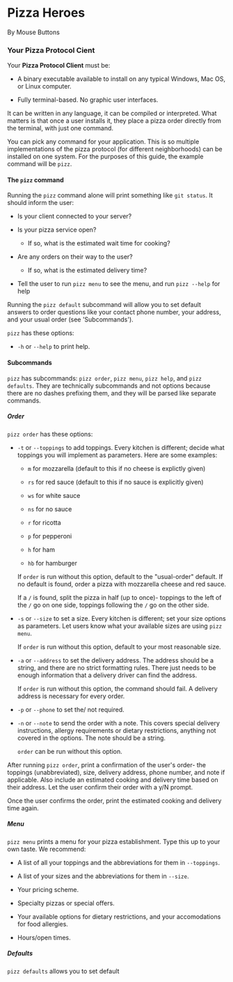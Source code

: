 # Pizza Heroes

By Mouse Buttons

### Your Pizza Protocol Cient

Your **Pizza Protocol Client** must be:

- A binary executable available to install on any typical Windows, Mac OS, or Linux computer.

- Fully terminal-based. No graphic user interfaces.

It can be written in any language, it can be compiled or interpreted. What matters is that once a user installs it, they place a pizza order directly from the terminal, with just one command.

You can pick any command for your application. This is so multiple implementations of the pizza protocol (for different neighborhoods) can be installed on one system. For the purposes of this guide, the example command will be `pizz`.

#### The `pizz` command

Running the `pizz` command alone will print something like `git status`. It should inform the user:

- Is your client connected to your server?

- Is your pizza service open?
  
  - If so, what is the estimated wait time for cooking?

- Are any orders on their way to the user?
  
  - If so, what is the estimated delivery time?

- Tell the user to run `pizz menu` to see the menu, and run `pizz --help` for help

Running the `pizz default` subcommand will allow you to set default answers to order questions like your contact phone number, your address, and your usual order (see 'Subcommands').

`pizz` has these options:

- `-h` or `--help` to print help.

#### Subcommands

`pizz` has subcommands: `pizz order`, `pizz menu`, `pizz help`, and `pizz defaults`. They are technically subcommands and not options because there are no dashes prefixing them, and they will be parsed like separate commands.

##### Order

`pizz order` has these options:

- `-t` or `--toppings` to add toppings. Every kitchen is different; decide what toppings you will implement as parameters. Here are some examples:
  
  - `m` for mozzarella (default to this if no cheese is explictly given)
  
  - `rs` for red sauce (default to this if no sauce is explicitly given)
  
  - `ws` for white sauce
  
  - `ns` for no sauce
  
  - `r` for ricotta
  
  - `p` for pepperoni
  
  - `h` for ham
  
  - `hb` for hamburger
  
  If `order` is run without this option, default to the "usual-order" default. If no default is found, order a pizza with mozzarella cheese and red sauce.
  
  If a `/` is found, split the pizza in half (up to once)- toppings to the left of the `/` go on one side, toppings following the `/` go on the other side.

- `-s` or `--size` to set a size. Every kitchen is different; set your size options as parameters. Let users know what your available sizes are using `pizz menu`.
  
  If `order` is run without this option, default to your most reasonable size.

- `-a` or `--address` to set the delivery address. The address should be a string, and there are no strict formatting rules. There just needs to be enough information that a delivery driver can find the address.
  
  If `order` is run without this option, the command should fail. A delivery address is necessary for every order.

- `-p` or `--phone` to set the/ not required.

- `-n` or `--note` to send the order with a note. This covers special delivery instructions, allergy requirements or dietary restrictions, anything not covered in the options. The note should be a string.
  
  `order` can be run without this option.

After running `pizz order`, print a confirmation of the user's order- the toppings (unabbreviated), size, delivery address, phone number, and note if applicable. Also include an estimated cooking and delivery time based on their address. Let the user confirm their order with a y/N prompt.

Once the user confirms the order, print the estimated cooking and delivery time again.

##### Menu

`pizz menu` prints a menu for your pizza establishment. Type this up to your own taste. We recommend:

- A list of all your toppings and the abbreviations for them in `--toppings`.

- A list of your sizes and the abbreviations for them in `--size`.

- Your pricing scheme.

- Specialty pizzas or special offers.

- Your available options for dietary restrictions, and your accomodations for food allergies.

- Hours/open times.

##### Defaults

`pizz defaults` allows you to set default 




